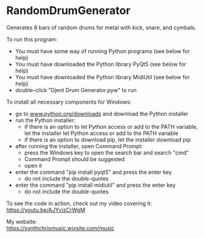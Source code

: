 # RandomDrumGenerator
Generates 8 bars of random drums for metal with kick, snare, and cymbals.

To run this program:
- You must have some way of running Python programs (see below for help)
- You must have downloaded the Python library PyQt5 (see below for help)
- You must have downloaded the Python library MidiUtil (see below for help)
- double-click "Djent Drum Generator.pyw" to run

To install all necessary components for Windows:
- go to www.python.org/downloads and download the Python installer
- run the Python installer:
  - if there is an option to let Python access or add to the PATH variable, let the installer let Python access or add to the PATH variable
  - if there is an option to download pip, let the installer download pip
- after running the installer, open Command Prompt:
  - press the Windows key to open the search bar and search "cmd"
  - Command Prompt should be suggested
  - open it
- enter the command "pip install pyqt5" and press the enter key
  - do not include the double-quotes
- enter the command "pip install midiutil" and press the enter key
  - do not include the double-quotes
  
To see the code in action, check out my video covering it:  
https://youtu.be/AJYvizCrWgM  

My website:  
https://synthchrismusic.wixsite.com/music  
